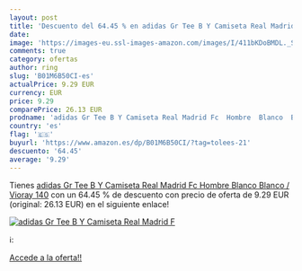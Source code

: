 ```yaml
---
layout: post
title: 'Descuento del 64.45 % en adidas Gr Tee B Y Camiseta Real Madrid F'
date: 
image: 'https://images-eu.ssl-images-amazon.com/images/I/411bKDoBMDL._SL200_.jpg'
comments: true
category: ofertas
author: ring
slug: 'B01M6B50CI-es'
actualPrice: 9.29 EUR
currency: EUR
price: 9.29
comparePrice: 26.13 EUR
prodname: 'adidas Gr Tee B Y Camiseta Real Madrid Fc  Hombre  Blanco  Blanco / Vioray   140'
country: 'es'
flag: '🇪🇸'
buyurl: 'https://www.amazon.es/dp/B01M6B50CI/?tag=tolees-21'
descuento: '64.45'
average: '9.29'
---
```


Tienes [adidas Gr Tee B Y Camiseta Real Madrid Fc  Hombre  Blanco  Blanco / Vioray   140](https://www.amazon.es/dp/B01M6B50CI/?tag=tolees-21) con un 64.45 % de descuento con precio de oferta de 9.29 EUR (original: 26.13 EUR) en el siguiente enlace!

[![adidas Gr Tee B Y Camiseta Real Madrid F](https://images-eu.ssl-images-amazon.com/images/I/411bKDoBMDL._SL200_.jpg)](https://www.amazon.es/dp/B01M6B50CI/?tag=tolees-21)

ℹ️:


[Accede a la oferta!!](https://www.amazon.es/dp/B01M6B50CI/?tag=tolees-21)
